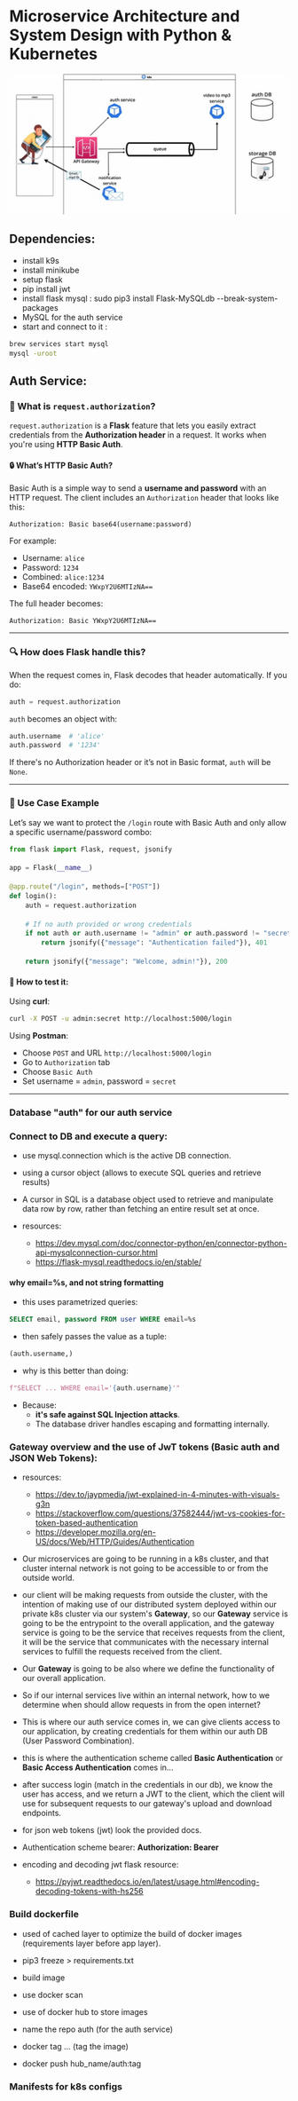 # Microservice Architecture and System Design with Python & Kubernetes

![alt text](micro_app.png)

## Dependencies:

- install k9s
- install minikube
- setup flask
- pip install jwt
- install flask mysql : sudo pip3 install Flask-MySQLdb --break-system-packages
- MySQL for the auth service
- start and connect to it :
```bash
brew services start mysql
mysql -uroot
```

## Auth Service:
### 🧠 What is `request.authorization`?

`request.authorization` is a **Flask** feature that lets you easily extract credentials from the **Authorization header** in a request. It works when you're using **HTTP Basic Auth**.

#### 🔒 What’s HTTP Basic Auth?

Basic Auth is a simple way to send a **username and password** with an HTTP request. The client includes an `Authorization` header that looks like this:

```
Authorization: Basic base64(username:password)
```

For example:

- Username: `alice`
- Password: `1234`
- Combined: `alice:1234`
- Base64 encoded: `YWxpY2U6MTIzNA==`

The full header becomes:
```
Authorization: Basic YWxpY2U6MTIzNA==
```

---

### 🔍 How does Flask handle this?

When the request comes in, Flask decodes that header automatically. If you do:

```python
auth = request.authorization
```

`auth` becomes an object with:

```python
auth.username  # 'alice'
auth.password  # '1234'
```

If there's no Authorization header or it’s not in Basic format, `auth` will be `None`.

---

### 🧪 Use Case Example

Let’s say we want to protect the `/login` route with Basic Auth and only allow a specific username/password combo:

```python
from flask import Flask, request, jsonify

app = Flask(__name__)

@app.route("/login", methods=["POST"])
def login():
    auth = request.authorization
    
    # If no auth provided or wrong credentials
    if not auth or auth.username != "admin" or auth.password != "secret":
        return jsonify({"message": "Authentication failed"}), 401

    return jsonify({"message": "Welcome, admin!"}), 200
```

#### 🔐 How to test it:

Using **curl**:
```bash
curl -X POST -u admin:secret http://localhost:5000/login
```

Using **Postman**:
- Choose `POST` and URL `http://localhost:5000/login`
- Go to `Authorization` tab
- Choose `Basic Auth`
- Set username = `admin`, password = `secret`

---

### Database "auth" for our auth service

### Connect to DB and execute a query:

- use mysql.connection which is the active DB connection.
- using a cursor object (allows to execute SQL queries and retrieve results)
- A cursor in SQL is a database object used to retrieve and manipulate data row by row, rather than fetching an entire result set at once.

- resources:
    - https://dev.mysql.com/doc/connector-python/en/connector-python-api-mysqlconnection-cursor.html
    - https://flask-mysql.readthedocs.io/en/stable/

#### why **email=%s**, and not string formatting

- this uses parametrized queries:
```sql
SELECT email, password FROM user WHERE email=%s
```

- then safely passes the value as a tuple:
```python
(auth.username,)
```

- why is this better than doing:
```python
f"SELECT ... WHERE email='{auth.username}'"
```

- Because:
    * **it's safe against SQL Injection attacks**.
    * The database driver handles escaping and formatting internally.

### Gateway overview and the use of JwT tokens (Basic auth and JSON Web Tokens): 

- resources:
    - https://dev.to/jaypmedia/jwt-explained-in-4-minutes-with-visuals-g3n
    - https://stackoverflow.com/questions/37582444/jwt-vs-cookies-for-token-based-authentication
    - https://developer.mozilla.org/en-US/docs/Web/HTTP/Guides/Authentication


- Our microservices are going to be running in a k8s cluster, and that cluster internal network is not going to be accessible to or from the outside world.

- our client will be making requests from outside the cluster, with the intention of making use of our distributed system deployed within our private k8s cluster via our system's **Gateway**, so our **Gateway** service is going to be the entrypoint to the overall application, and the gateway service is going to be the service that receives requests from the client, it will be the service that communicates with the necessary internal services to fulfill the requests received from the client.

- Our **Gateway** is going to be also where we define the functionality of our overall application.

- So if our internal services live within an internal network, how to we determine when should allow requests in from the open internet? 

- This is where our auth service comes in, we can give clients access to our application, by creating credentials for them within our auth DB (User Password Combination).

- this is where the authentication scheme called **Basic Authentication** or **Basic Access Authentication** comes in...

- after success login (match in the credentials in our db), we know the user has access, and we return a JWT to the client, which the client will use for subsequent requests to our gateway's upload and download endpoints.

- for json web tokens (jwt) look the provided docs.
- Authentication scheme  bearer: **Authorization: Bearer <token>**
- encoding and decoding jwt flask resource: 
    * https://pyjwt.readthedocs.io/en/latest/usage.html#encoding-decoding-tokens-with-hs256

### Build dockerfile

- used of cached layer to optimize the build of docker images (requirements layer before app layer). 

- pip3 freeze > requirements.txt
- build image
- use docker scan
- use of docker hub to store images
- name the repo auth (for the auth service)
- docker tag ... (tag the image)
- docker push hub_name/auth:tag

### Manifests for k8s configs